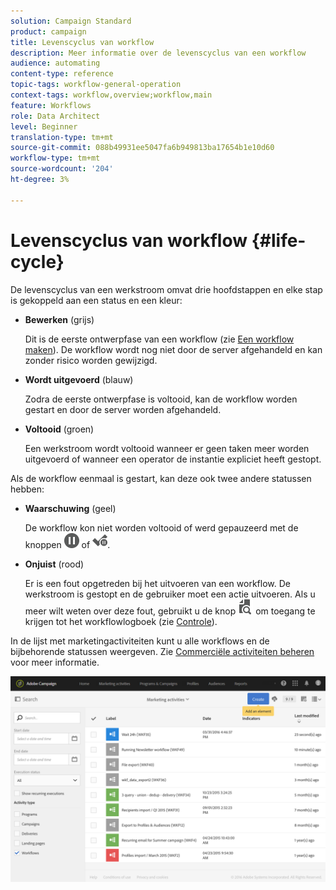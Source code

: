 ```yaml
---
solution: Campaign Standard
product: campaign
title: Levenscyclus van workflow
description: Meer informatie over de levenscyclus van een workflow
audience: automating
content-type: reference
topic-tags: workflow-general-operation
context-tags: workflow,overview;workflow,main
feature: Workflows
role: Data Architect
level: Beginner
translation-type: tm+mt
source-git-commit: 088b49931ee5047fa6b949813ba17654b1e10d60
workflow-type: tm+mt
source-wordcount: '204'
ht-degree: 3%

---
```



# Levenscyclus van workflow {#life-cycle}

De levenscyclus van een werkstroom omvat drie hoofdstappen en elke stap is gekoppeld aan een status en een kleur:

* **Bewerken**  (grijs)

   Dit is de eerste ontwerpfase van een workflow (zie [Een workflow maken](../../automating/using/building-a-workflow.md#creating-a-workflow)). De workflow wordt nog niet door de server afgehandeld en kan zonder risico worden gewijzigd.

* **Wordt uitgevoerd**  (blauw)

   Zodra de eerste ontwerpfase is voltooid, kan de workflow worden gestart en door de server worden afgehandeld.

* **Voltooid**  (groen)

   Een werkstroom wordt voltooid wanneer er geen taken meer worden uitgevoerd of wanneer een operator de instantie expliciet heeft gestopt.

Als de workflow eenmaal is gestart, kan deze ook twee andere statussen hebben:

* **Waarschuwing**  (geel)

   De workflow kon niet worden voltooid of werd gepauzeerd met de knoppen ![](assets/pause_darkgrey-24px.png) of ![](assets/check_pause_darkgrey-24px.png).

* **Onjuist**  (rood)

   Er is een fout opgetreden bij het uitvoeren van een workflow. De werkstroom is gestopt en de gebruiker moet een actie uitvoeren. Als u meer wilt weten over deze fout, gebruikt u de knop ![](assets/printpreview_darkgrey-24px.png) om toegang te krijgen tot het workflowlogboek (zie [Controle](../../automating/using/monitoring-workflow-execution.md)).

In de lijst met marketingactiviteiten kunt u alle workflows en de bijbehorende statussen weergeven. Zie [Commerciële activiteiten beheren](../../start/using/marketing-activities.md#about-marketing-activities) voor meer informatie.

![](assets/wkf_execution_3.png)
